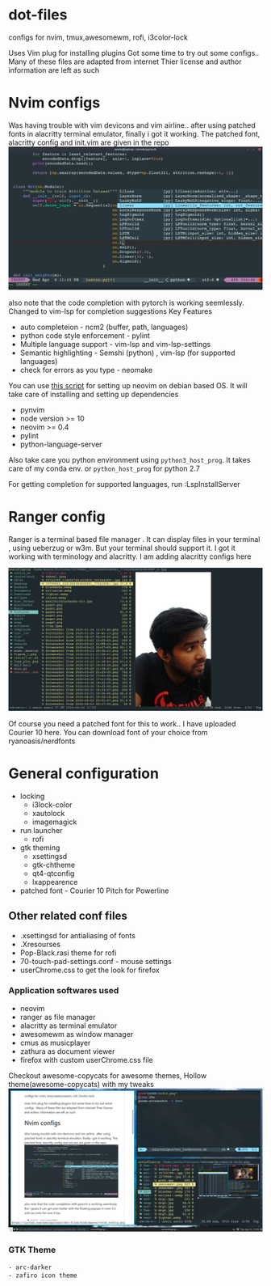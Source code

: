 # dot-files
configs for nvim, tmux,awesomewm, rofi, i3color-lock

Uses Vim plug for installing plugins 
Got some time to try out some configs..
Many of these files are adapted from internet
Thier license and author information are left as such

# Nvim configs
Was having trouble with vim devicons and vim airline.. 
after using patched fonts in alacritty terminal emulator,
finally i got it working. The patched font, alacritty config and init.vim are 
given in the repo 
![nvim config](nvim_config.png)

also note that the code completion with pytorch is working seemlessly.
Changed to vim-lsp for completion suggestions
Key Features
  * auto completeion               - ncm2 (buffer, path, languages)
  * python code style enforcement  - pylint
  * Multiple language support      - vim-lsp and vim-lsp-settings
  * Semantic highlighting          - Semshi (python) , vim-lsp (for supported languages)
  * check for errors as you type   - neomake
  
You can use  [this script](setup-scripts/setup-nvim.sh) for setting up neovim on debian based OS.
It will take care of installing and setting up dependencies 
 - pynvim
 - node version >= 10
 - neovim >= 0.4
 - pylint
 - python-language-server
 

Also take care you python environment using 
`python3_host_prog`. It takes care of my conda env.
or `python_host_prog` for python 2.7


For getting completion for supported languages, run 
:LspInstallServer <server-name>


# Ranger config

Ranger is a terminal based file manager . It can display files in your terminal , using ueberzug or w3m. 
But your terminal should support it. I got it working with terminology and alacritty. I am adding alacritty configs here

![ranger config](ranger_config.png)

Of course you need a patched font for this to work.. I have uploaded Courier 10 here. You can download font of your choice from ryanoasis/nerdfonts

# General configuration
  - locking
    - i3lock-color 
    - xautolock
    - imagemagick
  - run launcher 
    - rofi
  - gtk theming
    - xsettingsd
    - gtk-chtheme
    - qt4-qtconfig
    - lxappearence
   - patched font 
    - Courier 10 Pitch for Powerline 
    
 ## Other related conf files
  - .xsettingsd for antialiasing of fonts 
  - .Xresourses
  - Pop-Black.rasi theme for rofi
  - 70-touch-pad-settings.conf - mouse settings
  - userChrome.css to get the look for firefox
  
  ### Application softwares used 
   - neovim
   - ranger as file manager 
   - alacritty as terminal emulator
   - awesomewm as window manager 
   - cmus as musicplayer 
   - zathura as document viewer
   - firefox with custom userChrome.css file
   
 Checkout awesome-copycats for awesome themes, Hollow theme(awesome-copycats)  with my tweaks
   ![AwesomeWM Copycat holo theme](awesome-holo.png)
   
   ### GTK Theme
    - arc-darker
    - zafiro icon theme

